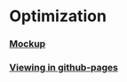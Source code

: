 # Optimization

### [Mockup](https://www.figma.com/file/yuKA4UbQtRUIWIC49EXcw3/%D0%9E%D0%BF%D1%82%D0%B8%D0%BC%D0%B8%D0%B7%D0%B0%D1%86%D0%B8%D1%8F-%D0%B1%D0%B8%D0%B7%D0%BD%D0%B5%D1%81%D0%B0-MYFORCE)
### [Viewing in github-pages](https://SergeyGramakov.github.io/Optimization/)
